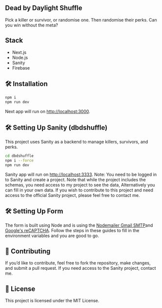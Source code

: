 ## Dead by Daylight Shuffle

Pick a killer or survivor, or randomise one. Then randomise their perks. Can you win without the meta?

## Stack
- Next.js
- Node.js
- Sanity
- Firebase

## 🛠 Installation

```bash
npm i
npm run dev
```

Next app will run on [http://localhost:3000](http://localhost:3000).

## 🛠 Setting Up Sanity (dbdshuffle)

This project uses Sanity as a backend to manage killers, survivors, and perks.

```bash
cd dbdshuffle
npm i --force
npm run dev
```

Sanity app will run on [http://localhost:3333](http://localhost:3333).
Note: You need to be logged in to Sanity and create a project. Note that while the project includes the schemas, you need access to my project to see the data, Alternatively you can fill in your own data. If you wish to contribute to this project and need access to the official Sanity project, please feel free to contact me.

## 🛠 Setting Up Form

The form is built using Node and is using the [Nodemailer Gmail SMTP](https://www.nodemailer.com/usage/using-gmail/)and [Google's reCAPTCHA](https://developers.google.com/recaptcha/intro). Follow the steps in these guides to fill in the environment variables and you are good to go.

## 🚀 Contributing

If you’d like to contribute, feel free to fork the repository, make changes, and submit a pull request. If you need access to the Sanity project, contact me.

## 📜 License

This project is licensed under the MIT License.
